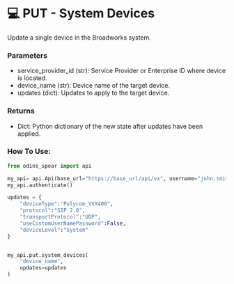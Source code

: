 # 💻 PUT - System Devices

Update a single device in the Broadworks system.

### Parameters&#x20;

* service\_provider\_id (str): Service Provider or Enterprise ID where device is located. &#x20;
* device\_name (str): Device name of the target device.&#x20;
* updates (dict): Updates to apply to the target device.

### Returns

* Dict: Python dictionary of the new state after updates have been applied.

### How To Use:

```python
from odins_spear import api

my_api= api.Api(base_url="https://base_url/api/vx", username="john.smith", password="ODIN_INSTANCE_1")
my_api.authenticate()

updates = {
	"deviceType":"Polycom_VVX400",
	"protocol":"SIP 2.0",
	"transportProtocol":"UDP",
	"useCustomUserNamePassword":False,
	"deviceLevel":"System"
}


my_api.put.system_devices(
    "device_name",
    updates=updates
)
```
